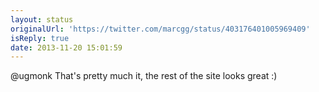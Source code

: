 ```yaml
---
layout: status
originalUrl: 'https://twitter.com/marcgg/status/403176401005969409'
isReply: true
date: 2013-11-20 15:01:59
---
```


@ugmonk That's pretty much it, the rest of the site looks great :)
